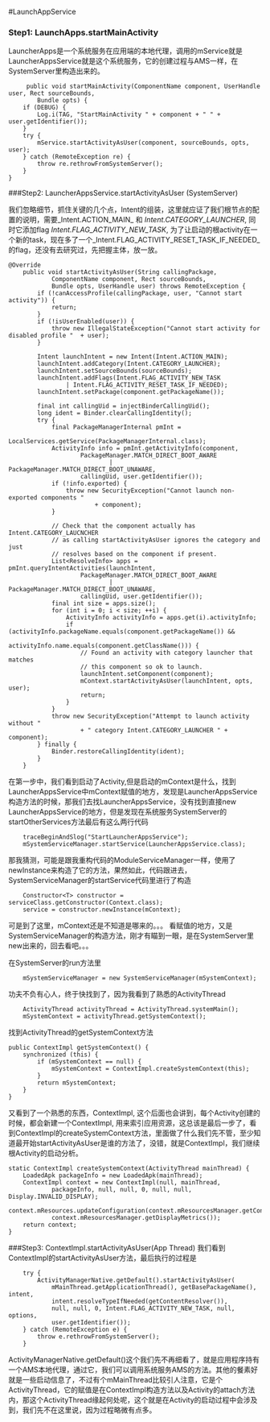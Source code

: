 #LaunchAppService

### Step1: LaunchApps.startMainActivity
LauncherApps是一个系统服务在应用端的本地代理，调用的mService就是LauncherAppsService就是这个系统服务，它的创建过程与AMS一样，在SystemServer里构造出来的。
 
 		 public void startMainActivity(ComponentName component, UserHandle user, Rect sourceBounds,
            Bundle opts) {
        if (DEBUG) {
            Log.i(TAG, "StartMainActivity " + component + " " + user.getIdentifier());
        }
        try {
            mService.startActivityAsUser(component, sourceBounds, opts, user);
        } catch (RemoteException re) {
            throw re.rethrowFromSystemServer();
        }
    }


###Step2: LauncherAppsService.startActivityAsUser (SystemServer)

我们忽略细节，抓住关键的几个点，Intent的组装，这里就应证了我们根节点的配置的说明，需要_Intent.ACTION_MAIN_ 和 _Intent.CATEGORY_LAUNCHER_, 同时它添加flag _Intent.FLAG_ACTIVITY_NEW_TASK_, 为了让启动的根activity在一个新的task，现在多了一个_Intent.FLAG_ACTIVITY_RESET_TASK_IF_NEEDED_的flag，还没有去研究过，先把握主体，放一放。

	@Override
        public void startActivityAsUser(String callingPackage,
                ComponentName component, Rect sourceBounds,
                Bundle opts, UserHandle user) throws RemoteException {
            if (!canAccessProfile(callingPackage, user, "Cannot start activity")) {
                return;
            }
            if (!isUserEnabled(user)) {
                throw new IllegalStateException("Cannot start activity for disabled profile "  + user);
            }

            Intent launchIntent = new Intent(Intent.ACTION_MAIN);
            launchIntent.addCategory(Intent.CATEGORY_LAUNCHER);
            launchIntent.setSourceBounds(sourceBounds);
            launchIntent.addFlags(Intent.FLAG_ACTIVITY_NEW_TASK
                    | Intent.FLAG_ACTIVITY_RESET_TASK_IF_NEEDED);
            launchIntent.setPackage(component.getPackageName());

            final int callingUid = injectBinderCallingUid();
            long ident = Binder.clearCallingIdentity();
            try {
                final PackageManagerInternal pmInt =
                        LocalServices.getService(PackageManagerInternal.class);
                ActivityInfo info = pmInt.getActivityInfo(component,
                        PackageManager.MATCH_DIRECT_BOOT_AWARE
                                | PackageManager.MATCH_DIRECT_BOOT_UNAWARE,
                        callingUid, user.getIdentifier());
                if (!info.exported) {
                    throw new SecurityException("Cannot launch non-exported components "
                            + component);
                }

                // Check that the component actually has Intent.CATEGORY_LAUCNCHER
                // as calling startActivityAsUser ignores the category and just
                // resolves based on the component if present.
                List<ResolveInfo> apps = pmInt.queryIntentActivities(launchIntent,
                        PackageManager.MATCH_DIRECT_BOOT_AWARE
                                | PackageManager.MATCH_DIRECT_BOOT_UNAWARE,
                        callingUid, user.getIdentifier());
                final int size = apps.size();
                for (int i = 0; i < size; ++i) {
                    ActivityInfo activityInfo = apps.get(i).activityInfo;
                    if (activityInfo.packageName.equals(component.getPackageName()) &&
                            activityInfo.name.equals(component.getClassName())) {
                        // Found an activity with category launcher that matches
                        // this component so ok to launch.
                        launchIntent.setComponent(component);
                        mContext.startActivityAsUser(launchIntent, opts, user);
                        return;
                    }
                }
                throw new SecurityException("Attempt to launch activity without "
                        + " category Intent.CATEGORY_LAUNCHER " + component);
            } finally {
                Binder.restoreCallingIdentity(ident);
            }
        }


在第一步中，我们看到启动了Activity,但是启动的mContext是什么，找到LauncherAppsService中mContext赋值的地方，发现是LauncherAppsService构造方法的时候，那我们去找LauncherAppsService，没有找到直接new LauncherAppsService的地方，但是发现在系统服务SystemServer的startOtherServices方法最后有这么两行代码

		traceBeginAndSlog("StartLauncherAppsService");
		mSystemServiceManager.startService(LauncherAppsService.class);
		
那我猜测，可能是跟我重构代码的ModuleServiceManager一样，使用了newInstance来构造了它的方法，果然如此，代码跟进去，SystemServiceManager的startService代码里进行了构造

		Constructor<T> constructor = serviceClass.getConstructor(Context.class);
        service = constructor.newInstance(mContext);
        
可是到了这里，mContext还是不知道是哪来的。。。 看赋值的地方，又是SystemServiceManager的构造方法，刚才有瞄到一眼，是在SystemServer里new出来的，回去看吧。。。

在SystemServer的run方法里

		mSystemServiceManager = new SystemServiceManager(mSystemContext);
		
功夫不负有心人，终于快找到了，因为我看到了熟悉的ActivityThread
		 
		ActivityThread activityThread = ActivityThread.systemMain();
		mSystemContext = activityThread.getSystemContext();
	
找到ActivityThread的getSystemContext方法

	public ContextImpl getSystemContext() {
        synchronized (this) {
            if (mSystemContext == null) {
                mSystemContext = ContextImpl.createSystemContext(this);
            }
            return mSystemContext;
        }
    }
 
又看到了一个熟悉的东西，ContextImpl, 这个后面也会讲到，每个Activity创建的时候，都会新建一个ContextImpl, 用来索引应用资源，这总该是最后一步了，看到ContextImpl的createSystemContext方法，里面做了什么我们先不管，至少知道最开始startActivityAsUser是谁的方法了，没错，就是ContextImpl，我们继续根Activity的启动分析。

	static ContextImpl createSystemContext(ActivityThread mainThread) {
        LoadedApk packageInfo = new LoadedApk(mainThread);
        ContextImpl context = new ContextImpl(null, mainThread,
                packageInfo, null, null, 0, null, null, Display.INVALID_DISPLAY);
        context.mResources.updateConfiguration(context.mResourcesManager.getConfiguration(),
                context.mResourcesManager.getDisplayMetrics());
        return context;
    }
 
###Step3: ContextImpl.startActivityAsUser(App Thread)
我们看到ContextImpl的startActivityAsUser方法，最后执行的过程是

		try {
            ActivityManagerNative.getDefault().startActivityAsUser(
                mMainThread.getApplicationThread(), getBasePackageName(), intent,
                intent.resolveTypeIfNeeded(getContentResolver()),
                null, null, 0, Intent.FLAG_ACTIVITY_NEW_TASK, null, options,
                user.getIdentifier());
        } catch (RemoteException e) {
            throw e.rethrowFromSystemServer();
        }
      
ActivityManagerNative.getDefault()这个我们先不再细看了，就是应用程序持有一个AMS本地代理，通过它，我们可以调用系统服务AMS的方法。其他的餐素好就是一些启动信息了，不过有个mMainThread比较引人注意，它是个ActivityThread，它的赋值是在ContextImpl构造方法以及Activity的attach方法内，那这个ActivityThread缘起何处呢，这个就是在Activity的启动过程中会涉及到，我们先不在这里说，因为过程略微有点多。
